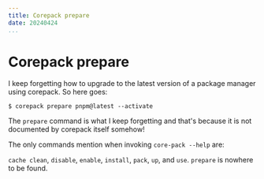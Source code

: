 ```yaml
---
title: Corepack prepare
date: 20240424
...
```


# Corepack prepare

I keep forgetting how to upgrade to the latest version of a package manager
using corepack. So here goes:

```shell
$ corepack prepare pnpm@latest --activate
```

The `prepare` command is what I keep forgetting and that's because it is not
documented by corepack itself somehow!

The only commands mention when invoking `core-pack --help` are:

`cache clean`, `disable`, `enable`, `install`, `pack`, `up`, and `use`.
`prepare` is nowhere to be found.
